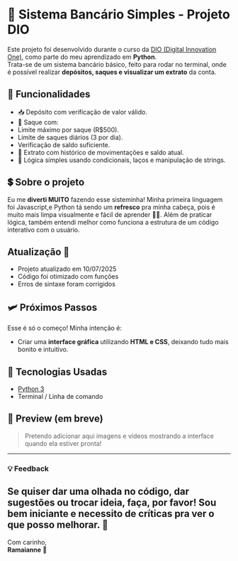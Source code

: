 # 💸 Sistema Bancário Simples - Projeto DIO

Este projeto foi desenvolvido durante o curso da [DIO (Digital Innovation One)](https://www.dio.me/), como parte do meu aprendizado em **Python**.  
Trata-se de um sistema bancário básico, feito para rodar no terminal, onde é possível realizar **depósitos, saques e visualizar um extrato** da conta.

## 🧩 Funcionalidades

- 📥 Depósito com verificação de valor válido.
- 💸 Saque com:
- Limite máximo por saque (R$500).
- Limite de saques diários (3 por dia).
- Verificação de saldo suficiente.
- 📄 Extrato com histórico de movimentações e saldo atual.
- 🧠 Lógica simples usando condicionais, laços e manipulação de strings.

## 💲 Sobre o projeto

Eu me **diverti MUITO** fazendo esse sisteminha! Minha primeira linguagem foi Javascript,e Python tá sendo um **refresco** pra minha cabeça, pois é muito mais limpa visualmente e fácil de aprender 😮‍💨. 
Além de praticar lógica, também entendi melhor como funciona a estrutura de um código interativo com o usuário.

## Atualização 🪼
- Projeto atualizado em 10/07/2025
- Código foi otimizado com funções 
- Erros de sintaxe foram corrigidos

## 🛩️ Próximos Passos

Esse é só o começo! Minha intenção é:

- Criar uma **interface gráfica** utilizando **HTML e CSS**, deixando tudo mais bonito e intuitivo.

## 🐍 Tecnologias Usadas

- [Python 3](https://www.python.org/)
- Terminal / Linha de comando

## 📸 Preview (em breve)

> Pretendo adicionar aqui imagens e vídeos mostrando a interface quando ela estiver pronta!

---

### 💡 Feedback

Se quiser dar uma olhada no código, dar sugestões ou trocar ideia, faça, por favor!
Sou bem iniciante e necessito de críticas pra ver o que posso melhorar. 🧩 
---

Com carinho,  
**Ramaianne** 🦈

